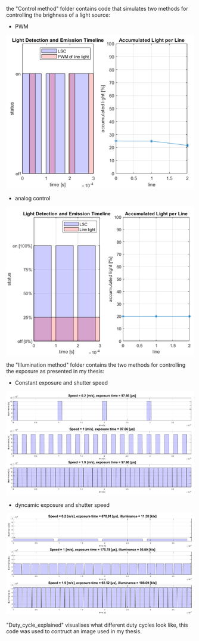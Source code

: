 the "Control method" folder contains code that simulates two methods for controlling the brighness of a light source:
- PWM

![PWM control](PWM-control.png)
- analog control

![analog control](analog-control.png)

the "Illumination method" folder contains the two methods for controlling the exposure as presented in my thesis:
- Constant exposure and shutter speed

![constant illumination method](constant-illumination.png)
- dyncamic exposure and shutter speed

![dyncamic illumination method](dynamic-illumination.png)

"Duty_cycle_explained" visualises what different duty cycles look like, this code was used to contruct an image used in my thesis.
